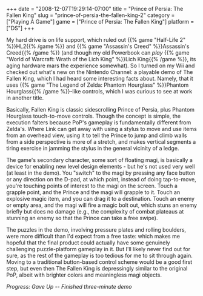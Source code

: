 +++
date = "2008-12-07T19:29:14-07:00"
title = "Prince of Persia: The Fallen King"
slug = "prince-of-persia-the-fallen-king-2"
category = ["Playing A Game"]
game = ["Prince of Persia: The Fallen King"]
platform = ["DS"]
+++

My hard drive is on life support, which ruled out {{% game "Half-Life 2" %}}HL2{{% /game %}} and {{% game "Assassin's Creed" %}}Assassin's Creed{{% /game %}} (and though my old Powerbook can <i>play</i> {{% game "World of Warcraft: Wrath of the Lich King" %}}Lich King{{% /game %}}, its aging hardware mars the experience somewhat).  So I turned on my Wii and checked out what's new on the Nintendo Channel: a playable demo of The Fallen King, which I had heard some interesting facts about.  Namely, that it uses {{% game "The Legend of Zelda: Phantom Hourglass" %}}Phantom Hourglass{{% /game %}}-like controls, which I was curious to see at work in another title.

Basically, Fallen King is classic sidescrolling Prince of Persia, plus Phantom Hourglass touch-to-move controls.  Though the concept is simple, the execution falters because PoP's gameplay is fundamentally different from Zelda's.  Where Link can get away with using a stylus to move and use items from an overhead view, using it to tell the Prince to jump and climb walls from a side perspective is more of a stretch, and makes vertical segments a tiring exercise in jamming the stylus in the general vicinity of a ledge.

The game's secondary character, some sort of floating magi, is basically a device for enabling new level design elements - but he's not used very well (at least in the demo).  You "switch" to the magi by pressing any face button or any direction on the D-pad, at which point, instead of doing tap-to-move, you're touching points of interest to the magi on the screen.  Touch a grapple point, and the Prince and the magi will grapple to it.  Touch an explosive magic item, and you can drag it to a destination.  Touch an enemy or empty area, and the magi will fire a magic bolt out, which stuns an enemy briefly but does no damage (e.g., the complexity of combat plateaus at stunning an enemy so that the Prince can take a free swipe).

The puzzles in the demo, involving pressure plates and rolling boulders, were more difficult than I'd expect from a free taste: which makes me hopeful that the final product could actually have some genuinely challenging puzzle-platform gameplay in it.  But I'll likely never find out for sure, as the rest of the gameplay is too tedious for me to sit through again.  Moving to a traditional button-based control scheme would be a good first step, but even then The Fallen King is depressingly similar to the original PoP, albeit with brighter colors and meaningless magi objects.

<i>Progress: Gave Up -- Finished three-minute demo</i>